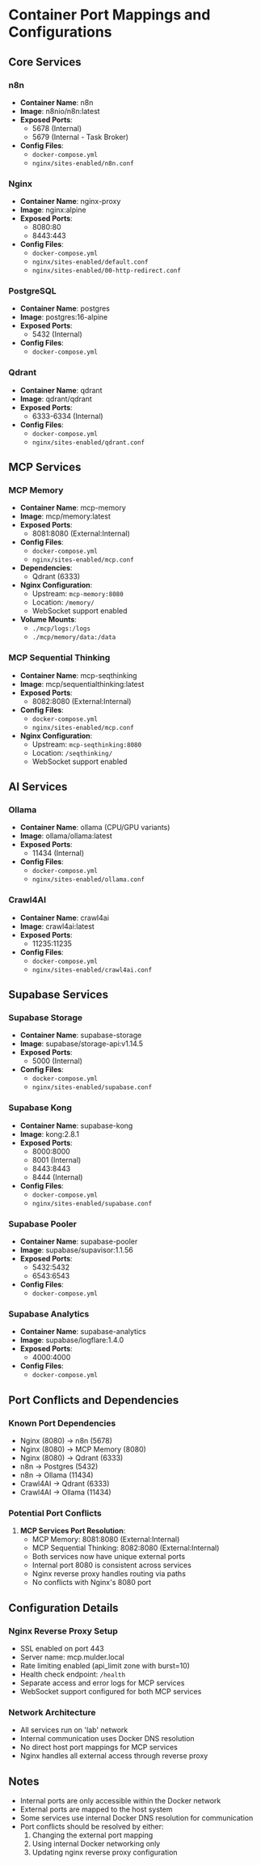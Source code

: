 # Container Port Mappings and Configurations

## Core Services

### n8n
- **Container Name**: n8n
- **Image**: n8nio/n8n:latest
- **Exposed Ports**: 
  - 5678 (Internal)
  - 5679 (Internal - Task Broker)
- **Config Files**: 
  - `docker-compose.yml`
  - `nginx/sites-enabled/n8n.conf`

### Nginx
- **Container Name**: nginx-proxy
- **Image**: nginx:alpine
- **Exposed Ports**:
  - 8080:80
  - 8443:443
- **Config Files**:
  - `docker-compose.yml`
  - `nginx/sites-enabled/default.conf`
  - `nginx/sites-enabled/00-http-redirect.conf`

### PostgreSQL
- **Container Name**: postgres
- **Image**: postgres:16-alpine
- **Exposed Ports**:
  - 5432 (Internal)
- **Config Files**:
  - `docker-compose.yml`

### Qdrant
- **Container Name**: qdrant
- **Image**: qdrant/qdrant
- **Exposed Ports**:
  - 6333-6334 (Internal)
- **Config Files**:
  - `docker-compose.yml`
  - `nginx/sites-enabled/qdrant.conf`

## MCP Services

### MCP Memory
- **Container Name**: mcp-memory
- **Image**: mcp/memory:latest
- **Exposed Ports**:
  - 8081:8080 (External:Internal)
- **Config Files**:
  - `docker-compose.yml`
  - `nginx/sites-enabled/mcp.conf`
- **Dependencies**:
  - Qdrant (6333)
- **Nginx Configuration**:
  - Upstream: `mcp-memory:8080`
  - Location: `/memory/`
  - WebSocket support enabled
- **Volume Mounts**:
  - `./mcp/logs:/logs`
  - `./mcp/memory/data:/data`

### MCP Sequential Thinking
- **Container Name**: mcp-seqthinking
- **Image**: mcp/sequentialthinking:latest
- **Exposed Ports**:
  - 8082:8080 (External:Internal)
- **Config Files**:
  - `docker-compose.yml`
  - `nginx/sites-enabled/mcp.conf`
- **Nginx Configuration**:
  - Upstream: `mcp-seqthinking:8080`
  - Location: `/seqthinking/`
  - WebSocket support enabled

## AI Services

### Ollama
- **Container Name**: ollama (CPU/GPU variants)
- **Image**: ollama/ollama:latest
- **Exposed Ports**:
  - 11434 (Internal)
- **Config Files**:
  - `docker-compose.yml`
  - `nginx/sites-enabled/ollama.conf`

### Crawl4AI
- **Container Name**: crawl4ai
- **Image**: crawl4ai:latest
- **Exposed Ports**:
  - 11235:11235
- **Config Files**:
  - `docker-compose.yml`
  - `nginx/sites-enabled/crawl4ai.conf`

## Supabase Services

### Supabase Storage
- **Container Name**: supabase-storage
- **Image**: supabase/storage-api:v1.14.5
- **Exposed Ports**:
  - 5000 (Internal)
- **Config Files**:
  - `docker-compose.yml`
  - `nginx/sites-enabled/supabase.conf`

### Supabase Kong
- **Container Name**: supabase-kong
- **Image**: kong:2.8.1
- **Exposed Ports**:
  - 8000:8000
  - 8001 (Internal)
  - 8443:8443
  - 8444 (Internal)
- **Config Files**:
  - `docker-compose.yml`
  - `nginx/sites-enabled/supabase.conf`

### Supabase Pooler
- **Container Name**: supabase-pooler
- **Image**: supabase/supavisor:1.1.56
- **Exposed Ports**:
  - 5432:5432
  - 6543:6543
- **Config Files**:
  - `docker-compose.yml`

### Supabase Analytics
- **Container Name**: supabase-analytics
- **Image**: supabase/logflare:1.4.0
- **Exposed Ports**:
  - 4000:4000
- **Config Files**:
  - `docker-compose.yml`

## Port Conflicts and Dependencies

### Known Port Dependencies
- Nginx (8080) → n8n (5678)
- Nginx (8080) → MCP Memory (8080)
- Nginx (8080) → Qdrant (6333)
- n8n → Postgres (5432)
- n8n → Ollama (11434)
- Crawl4AI → Qdrant (6333)
- Crawl4AI → Ollama (11434)

### Potential Port Conflicts
1. **MCP Services Port Resolution**:
   - MCP Memory: 8081:8080 (External:Internal)
   - MCP Sequential Thinking: 8082:8080 (External:Internal)
   - Both services now have unique external ports
   - Internal port 8080 is consistent across services
   - Nginx reverse proxy handles routing via paths
   - No conflicts with Nginx's 8080 port

## Configuration Details

### Nginx Reverse Proxy Setup
- SSL enabled on port 443
- Server name: mcp.mulder.local
- Rate limiting enabled (api_limit zone with burst=10)
- Health check endpoint: `/health`
- Separate access and error logs for MCP services
- WebSocket support configured for both MCP services

### Network Architecture
- All services run on 'lab' network
- Internal communication uses Docker DNS resolution
- No direct host port mappings for MCP services
- Nginx handles all external access through reverse proxy

## Notes
- Internal ports are only accessible within the Docker network
- External ports are mapped to the host system
- Some services use internal Docker DNS resolution for communication
- Port conflicts should be resolved by either:
  1. Changing the external port mapping
  2. Using internal Docker networking only
  3. Updating nginx reverse proxy configuration 